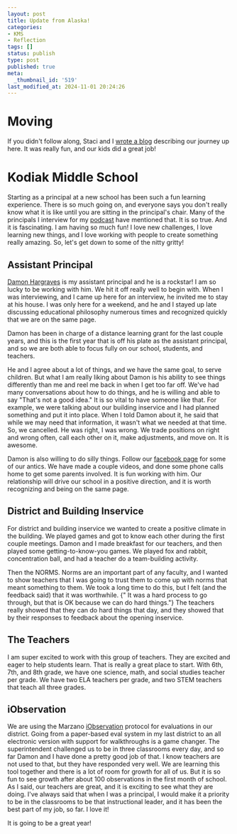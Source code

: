 ```yaml
---
layout: post
title: Update from Alaska!
categories:
- KMS
- Reflection
tags: []
status: publish
type: post
published: true
meta:
  _thumbnail_id: '519'
last_modified_at: 2024-11-01 20:24:26
---
```


# Moving



If you didn't follow along, Staci and I 
[wrote a blog](http://wearedrivingtoalaska.com) describing our journey up here. It was really fun, and our kids did a great job!


# Kodiak Middle School



Starting as a principal at a new school has been such a fun learning experience. There is so much going on, and everyone says you don't really know what it is like until you are sitting in the principal's chair. Many of the principals I interview for my 
[podcast](http://transformativeprincipal.com) have mentioned that. It is so true. And it is fascinating. I am having so much fun! I love new challenges, I love learning new things, and I love working with people to create something really amazing. So, let's get down to some of the nitty gritty!


## Assistant Principal



[Damon Hargraves](https://twitter.com/damonhargraves) is my assistant principal and he is a rockstar! I am so lucky to be working with him. We hit it off really well to begin with. When I was interviewing, and I came up here for an interview, he invited me to stay at his house. I was only here for a weekend, and he and I stayed up late discussing educational philosophy numerous times and recognized quickly that we are on the same page.


Damon has been in charge of a distance learning grant for the last couple years, and this is the first year that is off his plate as the assistant principal, and so we are both able to focus fully on our school, students, and teachers.


He and I agree about a lot of things, and we have the same goal, to serve children. But what I am really liking about Damon is his ability to see things differently than me and reel me back in when I get too far off. We've had many conversations about how to do things, and he is willing and able to say "That's not a good idea." It is so vital to have someone like that. For example, we were talking about our building inservice and I had planned something and put it into place. When I told Damon about it, he said that while we may need that information, it wasn't what we needed at 
that time. So, we cancelled. He was right, I was wrong. We trade positions on right and wrong often, call each other on it, make adjustments, and move on. It is awesome.


Damon is also willing to do silly things. Follow our 
[facebook page](https://www.facebook.com/KodiakMiddleSchool) for some of our antics. We have made a couple videos, and done some phone calls home to get some parents involved. It is fun working with him. Our relationship will drive our school in a positive direction, and it is worth recognizing and being on the same page.


## District and Building Inservice



For district and building inservice we wanted to create a positive climate in the building. We played games and got to know each other during the first couple meetings. Damon and I made breakfast for our teachers, and then played some getting-to-know-you games. We played fox and rabbit, concentration ball, and had a teacher do a team-building activity.


Then the NORMS. Norms are an important part of any faculty, and I wanted to show teachers that I was going to trust them to come up with norms that meant something to them. We took a long time to do this, but I felt (and the feedback said) that it was worthwhile. {" It was a hard process to go through, but that is OK because we can do hard things."} The teachers really showed that they can do hard things that day, and they showed that by their responses to feedback about the opening inservice.


## The Teachers



I am super excited to work with this group of teachers. They are excited and eager to help students learn. That is really a great place to start. With 6th, 7th, and 8th grade, we have one science, math, and social studies teacher per grade. We have two ELA teachers per grade, and two STEM teachers that teach all three grades.


## iObservation



We are using the Marzano 
[iObservation](http://www.iobservation.com/Marzano-Suite/) protocol for evaluations in our district. Going from a paper-based eval system in my last district to an all electronic version with support for walkthroughs is a game changer. The superintendent challenged us to be in three classrooms every day, and so far Damon and I have done a pretty good job of that. I know teachers are not used to that, but they have responded very well. We are learning this tool together and there is a lot of room for growth for all of us. But it is so fun to see growth after about 100 observations in the first month of school. As I said, our teachers are great, and it is exciting to see what they are doing. I've always said that when I was a principal, I would make it a priority to be in the classrooms to be that instructional leader, and it has been the best part of my job, so far. I love it!


It is going to be a great year!
